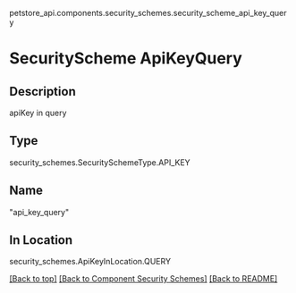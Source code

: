 petstore_api.components.security_schemes.security_scheme_api_key_query
# SecurityScheme ApiKeyQuery

## Description
apiKey in query

## Type
security_schemes.SecuritySchemeType.API_KEY

## Name
"api_key_query"

## In Location
security_schemes.ApiKeyInLocation.QUERY

[[Back to top]](#top) [[Back to Component Security Schemes]](../../../README.md#Component-Security-Schemes) [[Back to README]](../../../README.md)
